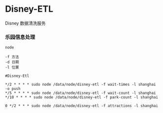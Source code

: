 # Disney-ETL

Disney 数据清洗服务

### 乐园信息处理

```shell
node

-f 方法
-d 日期
-l 位置
```

```cron
#Disney-Etl

*/2 * * * * sudo node /data/node/disney-etl -f wait-times -l shanghai -o push
*/5 * * * * sudo node /data/node/disney-etl -f wait-count -l shanghai
*/10 * * * * sudo node /data/node/disney-etl -f park-count -l shanghai

0 */2 * * * sudo node /data/node/disney-etl -f attractions -l shanghai
```
